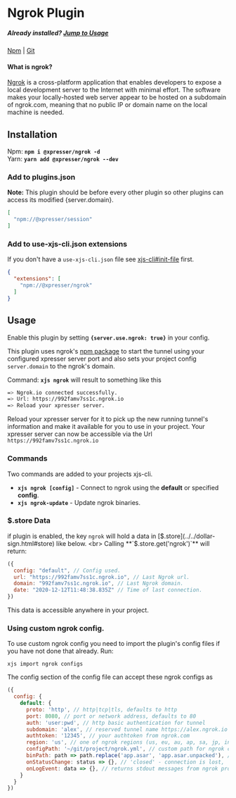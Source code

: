 # Ngrok Plugin

##### Already installed? [Jump to Usage](#usage)

[Npm](https://npmjs.com/package/@xpresserjs/ngrok) | [Git](https://github.com/xpresserjs/ngrok)

#### What is ngrok?

[Ngrok](https://ngrok.com) is a cross-platform application that enables developers to expose a local development server
to the Internet with minimal effort. The software makes your locally-hosted web server appear to be hosted on a
subdomain of ngrok.com, meaning that no public IP or domain name on the local machine is needed.

## Installation

Npm: **`npm i @xpresser/ngrok -d`**
<br/>
Yarn: **`yarn add @xpresser/ngrok --dev`**

### Add to plugins.json

**Note:** This plugin should be before every other plugin so other plugins can access its modified {server.domain}.

```json
[
  "npm://@xpresser/session"
]
```

### Add to use-xjs-cli.json extensions

If you don't have a `use-xjs-cli.json` file see [xjs-cli#init-file](../../xjs-cli.md#init-file) first.

```json
{
  "extensions": [
    "npm://@xpresser/ngrok"
  ]
}
```

## Usage

Enable this plugin by setting **`{server.use.ngrok: true}`** in your config. <br/>

This plugin uses ngrok's [npm package](https://npmjs.com/package/ngrok) to start the tunnel using your configured
xpresser server port and also sets your project config `server.domain` to the ngrok's domain.

Command: **`xjs ngrok`** will result to something like this

```sh
=> Ngrok.io connected successfully.
=> Url: https://992famv7ss1c.ngrok.io
=> Reload your xpresser server.
```

Reload your xpresser server for it to pick up the new running tunnel's information and make it available for you to use
in your project. Your xpresser server can now be accessible via the Url `https://992famv7ss1c.ngrok.io`

### Commands

Two commands are added to your projects xjs-cli.

- **`xjs ngrok [config]`** - Connect to ngrok using the **default** or specified **config**.
- **`xjs ngrok-update`** - Update ngrok binaries.

### $.store Data

if plugin is enabled, the key `ngrok` will hold a data in [$.store](../../dollar-sign.html#store) like below. <br>
Calling **`$.store.get('ngrok')`** will return:

```javascript
({
  config: "default", // Config used.
  url: "https://992famv7ss1c.ngrok.io", // Last Ngrok url.
  domain: "992famv7ss1c.ngrok.io", // Last Ngrok domain.
  date: "2020-12-12T11:48:38.835Z" // Time of last connection.
})
```

This data is accessible anywhere in your project.

### Using custom ngrok config.

To use custom ngrok config you need to import the plugin's config files if you have not done that already. Run:

```shell
xjs import ngrok configs
```

The config section of the config file can accept these ngrok configs as

```javascript
({
  config: {
    default: {
      proto: 'http', // http|tcp|tls, defaults to http
      port: 8080, // port or network address, defaults to 80
      auth: 'user:pwd', // http basic authentication for tunnel
      subdomain: 'alex', // reserved tunnel name https://alex.ngrok.io
      authtoken: '12345', // your authtoken from ngrok.com
      region: 'us', // one of ngrok regions (us, eu, au, ap, sa, jp, in), defaults to us
      configPath: '~/git/project/ngrok.yml', // custom path for ngrok config file
      binPath: path => path.replace('app.asar', 'app.asar.unpacked'), // custom binary path, eg for prod in electron
      onStatusChange: status => {}, // 'closed' - connection is lost, 'connected' - reconnected
      onLogEvent: data => {}, // returns stdout messages from ngrok process
    }
  }
})
```